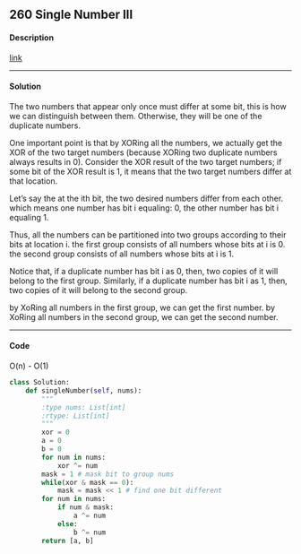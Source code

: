 ## 260 Single Number III

#### Description

[link](https://leetcode.com/problems/single-number-iii/)

---

#### Solution

The two numbers that appear only once must differ at some bit, this is how we can distinguish between them. Otherwise, they will be one of the duplicate numbers.

One important point is that by XORing all the numbers, we actually get the XOR of the two target numbers (because XORing two duplicate numbers always results in 0). Consider the XOR result of the two target numbers; if some bit of the XOR result is 1, it means that the two target numbers differ at that location.

Let’s say the at the ith bit, the two desired numbers differ from each other. which means one number has bit i equaling: 0, the other number has bit i equaling 1.

Thus, all the numbers can be partitioned into two groups according to their bits at location i.
the first group consists of all numbers whose bits at i is 0.
the second group consists of all numbers whose bits at i is 1.

Notice that, if a duplicate number has bit i as 0, then, two copies of it will belong to the first group. Similarly, if a duplicate number has bit i as 1, then, two copies of it will belong to the second group.

by XoRing all numbers in the first group, we can get the first number.
by XoRing all numbers in the second group, we can get the second number.

---

#### Code

O(n) - O(1)

```python
class Solution:
    def singleNumber(self, nums):
        """
        :type nums: List[int]
        :rtype: List[int]
        """
        xor = 0
        a = 0
        b = 0
        for num in nums:
            xor ^= num
        mask = 1 # mask bit to group nums
        while(xor & mask == 0):
            mask = mask << 1 # find one bit different
        for num in nums:
            if num & mask:
                a ^= num
            else:
                b ^= num
        return [a, b]
```
